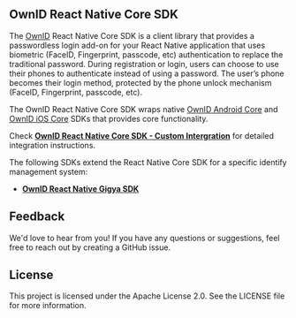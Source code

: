 ## OwnID React Native Core SDK

The [OwnID](https://ownid.com) React Native Core SDK is a client library that provides a passwordless login add-on for your React Native application that uses biometric (FaceID, Fingerprint, passcode, etc) authentication to replace the traditional password. During registration or login, users can choose to use their phones to authenticate instead of using a password. The user’s phone becomes their login method, protected by the phone unlock mechanism (FaceID, Fingerprint, passcode, etc).

The OwnID React Native Core SDK wraps native [OwnID Android Core](https://github.com/OwnID/ownid-android-sdk) and [OwnID iOS Core](https://github.com/OwnID/ownid-core-ios-sdk) SDKs that provides core functionality.

Check **[OwnID React Native Core SDK - Custom Intergration]()** for detailed integration instructions.

The following SDKs extend the React Native Core SDK for a specific identify management system:
- **[OwnID React Native Gigya SDK](https://www.npmjs.com/package/@ownid/react-native-gigya)**

## Feedback
We'd love to hear from you! If you have any questions or suggestions, feel free to reach out by creating a GitHub issue.

## License
This project is licensed under the Apache License 2.0. See the LICENSE file for more information.
